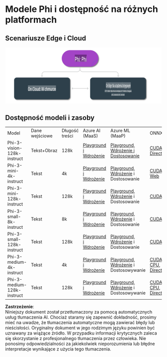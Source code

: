 # Modele Phi i dostępność na różnych platformach

## Scenariusze Edge i Cloud

![EdgeCloud](../../../../../translated_images/01.phiedgecloud.b0223093d5c9be1e3050490fca4a8b42a0ea7445386aefc1e5b3f25d122b589d.pl.png)

## Dostępność modeli i zasoby

| | | | | | | | | |
|-|-|-|-|-|-|-|-|-|
|Model|Dane wejściowe|Długość treści|Azure AI (MaaS)|Azure ML (MaaP)|ONNX|Hugging Face|Ollama|Nvidia NIM|
|Phi-3-vision-128k-instruct|Tekst+Obraz|128k|[Playground i Wdrożenie](https://ai.azure.com/explore/models/Phi-3-vision-128k-instruct/version/2/registry/azureml)|[Playground, Wdrożenie i Dostosowanie](https://ml.azure.com/registries/azureml/models/Phi-3-vision-128k-instruct/version/2)|[CUDA](https://huggingface.co/microsoft/Phi-3-vision-128k-instruct-onnx-cuda/tree/main),[CPU](https://huggingface.co/microsoft/Phi-3-vision-128k-instruct-onnx-cpu/tree/main), [DirectML](https://huggingface.co/microsoft/Phi-3-vision-128k-instruct-onnx-directml/tree/main)|[Pobierz](https://huggingface.co/microsoft/Phi-3-vision-128k-instruct)|-NA-|[NIM API](https://build.nvidia.com/microsoft/phi-3-vision-128k-instruct)|
|Phi-3-mini-4k-instruct|Tekst|4k|[Playground i Wdrożenie](https://aka.ms/phi3-mini-4k-azure-ml)|[Playground, Wdrożenie](https://aka.ms/phi3-mini-4k-azure-ml) i Dostosowanie|[CUDA](https://huggingface.co/microsoft/Phi-3-mini-4k-instruct-onnx), [Web](https://huggingface.co/microsoft/Phi-3-mini-4k-instruct-onnx)|[Playground i Pobierz](https://huggingface.co/chat/models/microsoft/Phi-3-mini-4k-instruct)|[GGUF](https://huggingface.co/microsoft/Phi-3-mini-4k-instruct-gguf)|[NIM API](https://build.nvidia.com/microsoft/phi-3-mini-4k)|
|Phi-3-mini-128k-instruct|Tekst|128k|[Playground i Wdrożenie](https://ai.azure.com/explore/models/Phi-3-mini-128k-instruct/version/9/registry/azureml)|[Playground, Wdrożenie](https://ai.azure.com/explore/models/Phi-3-mini-128k-instruct/version/9/registry/azureml) i Dostosowanie|[CUDA](https://huggingface.co/microsoft/Phi-3-mini-128k-instruct-onnx)|[Pobierz](https://huggingface.co/microsoft/Phi-3-mini-128k-instruct-onnx)|-NA-|[NIM API](https://build.nvidia.com/microsoft/phi-3-mini)|
|Phi-3-small-8k-instruct|Tekst|8k|[Playground i Wdrożenie](https://ml.azure.com/registries/azureml/models/Phi-3-small-8k-instruct/version/2)|[Playground, Wdrożenie](https://ai.azure.com/explore/models/Phi-3-small-8k-instruct/version/2/registry/azureml) i Dostosowanie|[CUDA](https://huggingface.co/microsoft/Phi-3-small-8k-instruct-onnx-cuda)|[Pobierz](https://huggingface.co/microsoft/Phi-3-small-8k-instruct-onnx-cuda)|-NA-|[NIM API](https://build.nvidia.com/microsoft/phi-3-small-8k-instruct?docker=false)|
|Phi-3-small-128k-instruct|Tekst|128k|[Playground i Wdrożenie](https://ai.azure.com/explore/models/Phi-3-small-128k-instruct/version/2/registry/azureml)|[Playground, Wdrożenie](https://ml.azure.com/registries/azureml/models/Phi-3-small-128k-instruct/version/2) i Dostosowanie|[CUDA](https://huggingface.co/microsoft/Phi-3-medium-128k-instruct-onnx-cuda)|[Pobierz](https://huggingface.co/microsoft/Phi-3-small-128k-instruct)|-NA-|[NIM API](https://build.nvidia.com/microsoft/phi-3-small-128k-instruct?docker=false)|
|Phi-3-medium-4k-instruct|Tekst|4k|[Playground i Wdrożenie](https://huggingface.co/microsoft/Phi-3-medium-4k-instruct)|[Playground, Wdrożenie](https://ml.azure.com/registries/azureml/models/Phi-3-medium-4k-instruct/version/2) i Dostosowywanie|[CUDA](https://huggingface.co/microsoft/Phi-3-medium-4k-instruct-onnx-cuda/tree/main), [CPU](https://huggingface.co/microsoft/Phi-3-medium-4k-instruct-onnx-cpu/tree/main), [DirectML](https://huggingface.co/microsoft/Phi-3-medium-4k-instruct-onnx-directml/tree/main)|[Pobierz](https://huggingface.co/microsoft/Phi-3-medium-4k-instruct)|-BRAK-|[NIM APIs](https://build.nvidia.com/microsoft/phi-3-medium-4k-instruct?docker=false)|
|Phi-3-medium-128k-instruct|Tekst|128k|[Playground i Wdrożenie](https://ai.azure.com/explore/models/Phi-3-medium-128k-instruct/version/2)|[Playground, Wdrożenie](https://ml.azure.com/registries/azureml/models/Phi-3-medium-128k-instruct/version/2) i Dostosowywanie|[CUDA](https://huggingface.co/microsoft/Phi-3-medium-128k-instruct-onnx-cuda/tree/main), [CPU](https://huggingface.co/microsoft/Phi-3-medium-128k-instruct-onnx-cpu/tree/main), [DirectML](https://huggingface.co/microsoft/Phi-3-medium-128k-instruct-onnx-directml/tree/main)|[Pobierz](https://huggingface.co/microsoft/Phi-3-medium-128k-instruct)|-BRAK-|-BRAK-|

**Zastrzeżenie**:  
Niniejszy dokument został przetłumaczony za pomocą automatycznych usług tłumaczenia AI. Chociaż staramy się zapewnić dokładność, prosimy mieć na uwadze, że tłumaczenia automatyczne mogą zawierać błędy lub nieścisłości. Oryginalny dokument w jego rodzimym języku powinien być uznawany za wiążące źródło. W przypadku informacji krytycznych zaleca się skorzystanie z profesjonalnego tłumaczenia przez człowieka. Nie ponosimy odpowiedzialności za jakiekolwiek nieporozumienia lub błędne interpretacje wynikające z użycia tego tłumaczenia.